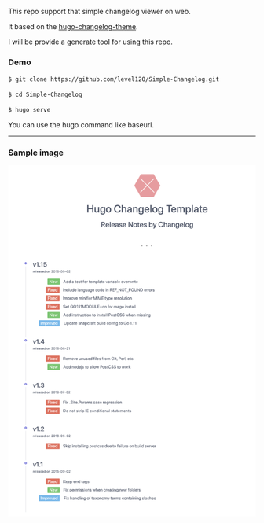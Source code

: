 This repo support that simple changelog viewer on web.

It based on the [hugo-changelog-theme](https://github.com/jsnjack/hugo-changelog-theme).

I will be provide a generate tool for using this repo.

### Demo

```sh
$ git clone https://github.com/level120/Simple-Changelog.git
```

```sh
$ cd Simple-Changelog
```

```sh
$ hugo serve
```

You can use the hugo command like baseurl.

---

### Sample image

![](https://raw.githubusercontent.com/level120/Simple-Changelog/master/doc/images/sample.png)